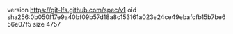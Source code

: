 version https://git-lfs.github.com/spec/v1
oid sha256:0b050f17e9a40bf09b57d18a8c153161a023e24ce49ebafcfb15b7be656e07f5
size 4757
